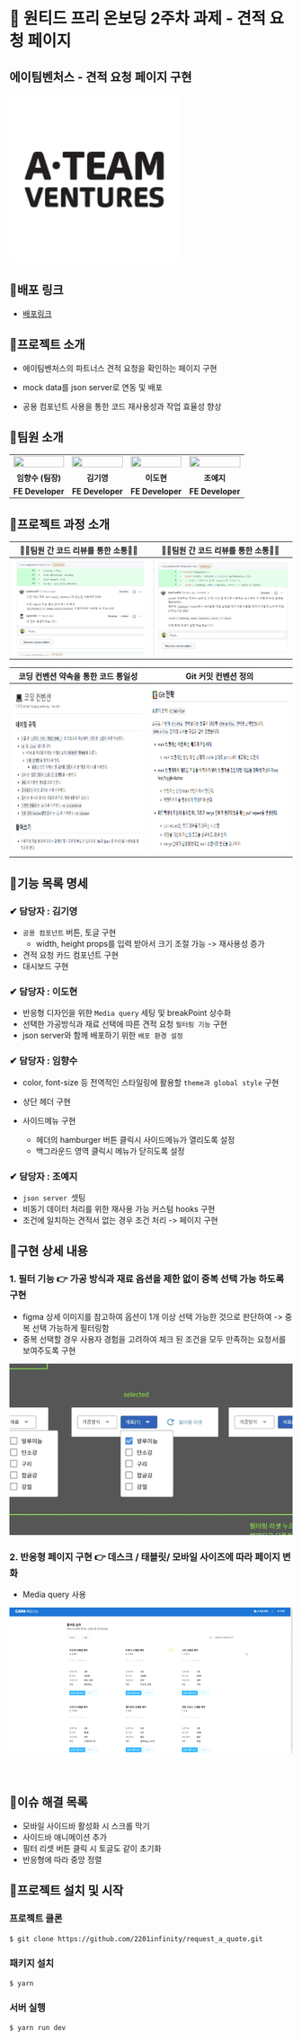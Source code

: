 # 📝 원티드 프리 온보딩 2주차 과제 - 견적 요청 페이지

## 에이팀벤처스 - 견적 요청 페이지 구현

<img src="README.assets/ateamventures_logo_1558522489.jpg" alt="에이팀벤처스" style="width:300px;" />

## 📌배포 링크

- [배포링크](https://requestquote.herokuapp.com/)

## 📌프로젝트 소개

- 에이팀벤처스의 파트너스 견적 요청을 확인하는 페이지 구현

- mock data를 json server로 연동 및 배포

- 공용 컴포넌트 사용을 통한 코드 재사용성과 작업 효율성 향상

## 📌팀원 소개

<table align="center">
<tr >
<td align="center"><a href="https://github.com/perfumelim"><img src="https://avatars.githubusercontent.com/perfumelim" width="100%"  height="50%" /></a></td>
<td align="center"><a href="https://github.com/kykim00"><img src="https://avatars.githubusercontent.com/kykim00" width="100%"  height="65%"/></a></td>
<td align="center"><a href="https://github.com/ksmfou98"><img src="https://avatars.githubusercontent.com/ksmfou98" width="100%" height="50%" /></a></td>
<td align="center"><a href="https://github.com/yezyvibe"><img src="https://avatars.githubusercontent.com/yezyvibe" width="100%"  height="50%"/></a></td>
</tr>
<tr>
<td align="center"><b> 임향수 (팀장)</b></td>
<td align="center"><b>김기영</b></td>
<td align="center"><b>이도현</b></td>
<td align="center"><b>조예지</b></td>
</tr>
<tr>
<td align="center"><b>FE Developer</b></td>
<td align="center"><b>FE Developer</b></td>
<td align="center"><b>FE Developer</b></td>
<td align="center"><b>FE Developer</b></td>
</tr>
</table>

## 📌프로젝트 과정 소개

|                   🦸‍♂️팀원 간 코드 리뷰를 통한 소통🦸‍♀️                   |                   🦸‍♂️팀원 간 코드 리뷰를 통한 소통🦸‍♀️                   |
| :-------------------------------------------------------------------: | :-------------------------------------------------------------------: |
| ![image-20220208215522546](README.assets/image-20220208215522546.png) | ![image-20220208215601863](README.assets/image-20220208215601863.png) |

|                                         코딩 컨벤션 약속을 통한 코드 통일성                                         |                                                Git 커밋 컨벤션 정의                                                 |
| :-----------------------------------------------------------------------------------------------------------------: | :-----------------------------------------------------------------------------------------------------------------: |
| <img src="README.assets/image-20220129152127586.png" alt="image-20220129152127586" width="570px" height = "300px"/> | <img src="README.assets/image-20220129151957567.png" alt="image-20220129151957567" width="600px" height = "300px"/> |

## 📌기능 목록 명세

### ✔ 담당자 : 김기영

- `공용 컴포넌트` 버튼, 토글 구현
  - width, height props를 입력 받아서 크기 조절 가능 -> 재사용성 증가
- 견적 요청 카드 컴포넌트 구현
- 대시보드 구현

### ✔ 담당자 : 이도현

- 반응형 디자인을 위한 `Media query` 세팅 및 breakPoint 상수화
- 선택한 가공방식과 재료 선택에 따른 견적 요청 `필터링 기능` 구현
- json server와 함께 배포하기 위한 `배포 환경 설정`

### ✔ 담당자 : 임향수

- color, font-size 등 전역적인 스타일링에 활용할 `theme과 global style` 구현

- 상단 헤더 구현

- 사이드메뉴 구현

  - 헤더의 hamburger 버튼 클릭시 사이드메뉴가 열리도록 설정
  - 백그라운드 영역 클릭시 메뉴가 닫히도록 설정

### ✔ 담당자 : 조예지

- `json server `셋팅
- 비동기 데이터 처리를 위한 재사용 가능 커스텀 hooks 구현
- 조건에 일치하는 견적서 없는 경우 조건 처리 -> 페이지 구현

## 📌구현 상세 내용

### 1. 필터 기능 👉 가공 방식과 재료 옵션을 제한 없이 중복 선택 가능 하도록 구현

- figma 상세 이미지를 참고하여 옵션이 1개 이상 선택 가능한 것으로 판단하여 -> 중복 선택 가능하게 필터링함
- 중복 선택할 경우 사용자 경험을 고려하여 체크 된 조건을 모두 만족하는 요청서를 보여주도록 구현

<img src="README.assets/KakaoTalk_20220208_102526186.jpg" alt="KakaoTalk_20220208_102526186" style="zoom:70%;" />

### 2. 반응형 페이지 구현 👉 데스크 / 태블릿/ 모바일 사이즈에 따라 페이지 변화

- Media query 사용

![ezgif.com-gif-maker](README.assets/ezgif.com-gif-maker.gif)

<br />

## 📌이슈 해결 목록

- 모바일 사이드바 활성화 시 스크롤 막기
- 사이드바 애니메이션 추가
- 필터 리셋 버튼 클릭 시 토글도 같이 초기화
- 반응형에 따라 중앙 정렬


## 📌프로젝트 설치 및 시작

### 프로젝트 클론

```
$ git clone https://github.com/2201infinity/request_a_quote.git
```

### 패키지 설치

```
$ yarn
```

### 서버 실행

```
$ yarn run dev
```
